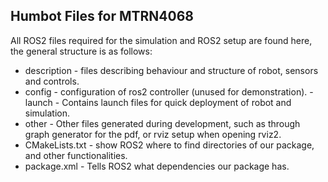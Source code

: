 ## Humbot Files for MTRN4068

All ROS2 files required for the simulation and ROS2 setup are found here, the general structure is as follows:

- description - files describing behaviour and structure of robot, sensors and controls.
- config - configuration of ros2 controller (unused for demonstration).
-launch - Contains launch files for quick deployment of robot and simulation.
- other - Other files generated during development, such as through graph generator for the pdf, or rviz setup when opening rviz2.
- CMakeLists.txt - show ROS2 where to find directories of our package, and other functionalities.
- package.xml - Tells ROS2 what dependencies our package has.
